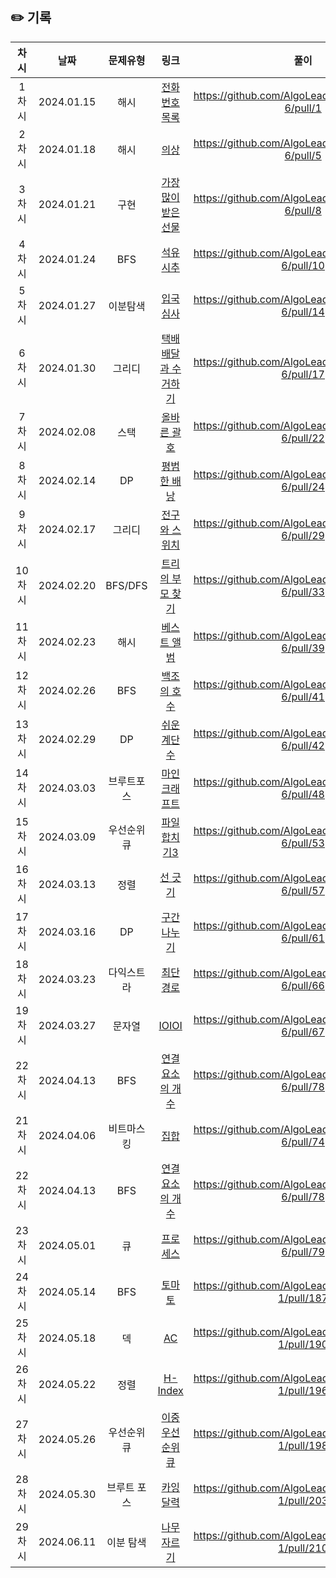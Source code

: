 ## ✏️ 기록   

| 차시 |    날짜    | 문제유형 | 링크 | 풀이 |
|:----:|:---------:|:----:|:-----:|:----:|
| 1차시 | 2024.01.15 |  해시  | <a href="https://school.programmers.co.kr/learn/courses/30/lessons/42577?language=python3">전화번호 목록</a> | https://github.com/AlgoLeadMe/AlgoLeadMe-6/pull/1 |
| 2차시 | 2024.01.18 |  해시  | <a href="https://school.programmers.co.kr/learn/courses/30/lessons/42578">의상</a> | https://github.com/AlgoLeadMe/AlgoLeadMe-6/pull/5 |
| 3차시 | 2024.01.21 |  구현  | <a href="https://school.programmers.co.kr/learn/courses/30/lessons/258712">가장 많이 받은 선물</a> | https://github.com/AlgoLeadMe/AlgoLeadMe-6/pull/8 |
| 4차시 | 2024.01.24 |  BFS  | <a href="https://school.programmers.co.kr/learn/courses/30/lessons/250136">석유 시추</a> | https://github.com/AlgoLeadMe/AlgoLeadMe-6/pull/10 |
| 5차시 | 2024.01.27 |  이분탐색  | <a href="https://school.programmers.co.kr/learn/courses/30/lessons/43238">입국심사</a> | https://github.com/AlgoLeadMe/AlgoLeadMe-6/pull/14 |
| 6차시 | 2024.01.30 |  그리디  | <a href="https://school.programmers.co.kr/learn/courses/30/lessons/150369">택배 배달과 수거하기</a> | https://github.com/AlgoLeadMe/AlgoLeadMe-6/pull/17 |
| 7차시 | 2024.02.08 |  스택  | <a href="https://school.programmers.co.kr/learn/courses/30/lessons/12909">올바른 괄호</a> | https://github.com/AlgoLeadMe/AlgoLeadMe-6/pull/22 |
| 8차시 | 2024.02.14 |  DP  | <a href="https://www.acmicpc.net/problem/12865">평범한 배낭</a> | https://github.com/AlgoLeadMe/AlgoLeadMe-6/pull/24 |
| 9차시 | 2024.02.17 |  그리디  | <a href="https://www.acmicpc.net/problem/2138">전구와 스위치</a> | https://github.com/AlgoLeadMe/AlgoLeadMe-6/pull/29 |
| 10차시 | 2024.02.20 |  BFS/DFS  | <a href="https://www.acmicpc.net/problem/11725">트리의 부모 찾기</a> | https://github.com/AlgoLeadMe/AlgoLeadMe-6/pull/33 |
| 11차시 | 2024.02.23 |  해시  | <a href="https://school.programmers.co.kr/learn/courses/30/lessons/42579">베스트 앨범</a> | https://github.com/AlgoLeadMe/AlgoLeadMe-6/pull/39 |
| 12차시 | 2024.02.26 |  BFS  | <a href="https://www.acmicpc.net/problem/3197">백조의 호수</a> | https://github.com/AlgoLeadMe/AlgoLeadMe-6/pull/41 |
| 13차시 | 2024.02.29 |  DP  | <a href="https://www.acmicpc.net/problem/10844">쉬운 계단 수</a> | https://github.com/AlgoLeadMe/AlgoLeadMe-6/pull/42 |
| 14차시 | 2024.03.03 |  브루트포스  | <a href="https://www.acmicpc.net/problem/18111">마인크래프트</a> | https://github.com/AlgoLeadMe/AlgoLeadMe-6/pull/48 |
| 15차시 | 2024.03.09 |  우선순위 큐  | <a href="https://www.acmicpc.net/problem/13975">파일 합치기3</a> | https://github.com/AlgoLeadMe/AlgoLeadMe-6/pull/53 |
| 16차시 | 2024.03.13 |  정렬  | <a href="https://www.acmicpc.net/problem/2170">선 긋기</a> | https://github.com/AlgoLeadMe/AlgoLeadMe-6/pull/57 |
| 17차시 | 2024.03.16 |  DP  | <a href="https://www.acmicpc.net/problem/2228">구간 나누기</a> | https://github.com/AlgoLeadMe/AlgoLeadMe-6/pull/61 |
| 18차시 | 2024.03.23 |  다익스트라  | <a href="https://www.acmicpc.net/problem/1753">최단 경로</a> | https://github.com/AlgoLeadMe/AlgoLeadMe-6/pull/66 |
| 19차시 | 2024.03.27 |  문자열  | <a href="https://www.acmicpc.net/problem/5525">IOIOI</a> | https://github.com/AlgoLeadMe/AlgoLeadMe-6/pull/67 |
| 22차시 | 2024.04.13 |  BFS  | <a href="https://www.acmicpc.net/problem/11724">연결 요소의 개수</a> | https://github.com/AlgoLeadMe/AlgoLeadMe-6/pull/78 |
| 21차시 | 2024.04.06 |  비트마스킹  | <a href="https://www.acmicpc.net/problem/11723">집합</a> | https://github.com/AlgoLeadMe/AlgoLeadMe-6/pull/74 |
| 22차시 | 2024.04.13 |  BFS  | <a href="https://www.acmicpc.net/problem/11724">연결 요소의 개수</a> | https://github.com/AlgoLeadMe/AlgoLeadMe-6/pull/78 |
| 23차시 | 2024.05.01 |  큐  | <a href="https://school.programmers.co.kr/learn/courses/30/lessons/42587">프로세스</a> | https://github.com/AlgoLeadMe/AlgoLeadMe-6/pull/79 |
| 24차시 | 2024.05.14 |  BFS  | <a href="https://www.acmicpc.net/problem/7576">토마토</a> | https://github.com/AlgoLeadMe/AlgoLeadMe-1/pull/187 |
| 25차시 | 2024.05.18 |  덱  | <a href="https://www.acmicpc.net/problem/5430">AC</a> | https://github.com/AlgoLeadMe/AlgoLeadMe-1/pull/190 |
| 26차시 | 2024.05.22 |  정렬  | <a href="https://school.programmers.co.kr/learn/courses/30/lessons/42747">H-Index</a> | https://github.com/AlgoLeadMe/AlgoLeadMe-1/pull/196 |
| 27차시 | 2024.05.26 |  우선순위 큐  | <a href="https://www.acmicpc.net/problem/7662">이중 우선순위 큐</a> | https://github.com/AlgoLeadMe/AlgoLeadMe-1/pull/198 |
| 28차시 | 2024.05.30 |  브루트 포스  | <a href="https://www.acmicpc.net/problem/6064">카잉 달력</a> | https://github.com/AlgoLeadMe/AlgoLeadMe-1/pull/203 |
| 29차시 | 2024.06.11 |  이분 탐색  | <a href="https://www.acmicpc.net/problem/2805">나무 자르기</a> | https://github.com/AlgoLeadMe/AlgoLeadMe-1/pull/210 |
